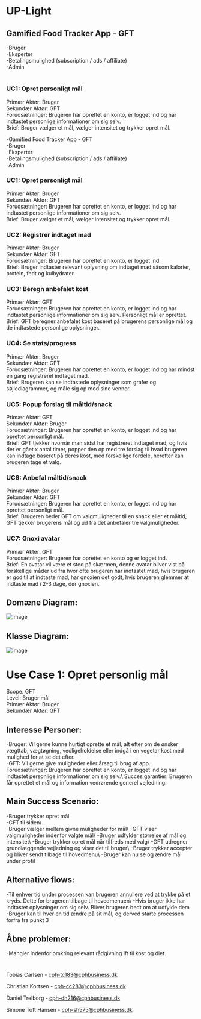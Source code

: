 # UP-Light

## Gamified Food Tracker App - GFT
-Bruger\
-Eksperter\
-Betalingsmulighed (subscription / ads / affiliate)\
-Admin

#

### UC1: Opret personligt mål
Primær Aktør: Bruger\
Sekundær Aktør: GFT\
Forudsætninger: Brugeren har oprettet en konto, er logget ind og har indtastet personlige informationer om sig selv.\
Brief: Bruger vælger et mål, vælger intensitet og trykker opret mål.

-Gamified Food Tracker App - GFT\
-Bruger\
-Eksperter\
-Betalingsmulighed (subscription / ads / affiliate)\
-Admin


### UC1: Opret personligt mål
Primær Aktør: Bruger\
Sekundær Aktør: GFT\
Forudsætninger: Brugeren har oprettet en konto, er logget ind og har indtastet personlige informationer om sig selv.\
Brief: Bruger vælger et mål, vælger intensitet og trykker opret mål.

### UC2: Registrer indtaget mad
Primær Aktør: Bruger\
Sekundær Aktør: GFT\
Forudsætninger: Brugeren har oprettet en konto, er logget ind.\
Brief: Bruger indtaster relevant oplysning om indtaget mad såsom kalorier, protein, fedt og kulhydrater.

### UC3: Beregn anbefalet kost
Primær Aktør: GFT\
Forudsætninger: Brugeren har oprettet en konto, er logget ind og har indtastet personlige informationer om sig selv. Personligt mål er oprettet.\
Brief: GFT beregner anbefalet kost baseret på brugerens personlige mål og de indtastede personlige oplysninger.

### UC4: Se stats/progress
Primær Aktør: Bruger\
Sekundær Aktør: GFT\
Forudsætninger: Brugeren har oprettet en konto, er logget ind og har mindst en gang registreret indtaget mad.\
Brief: Brugeren kan se indtastede oplysninger som grafer og søjlediagrammer, og måle sig op mod sine venner.

### UC5: Popup forslag til måltid/snack
Primær Aktør: GFT\
Sekundær Aktør: Bruger\
Forudsætninger: Brugeren har oprettet en konto, er logget ind og har oprettet personligt mål.\
Brief: GFT tjekker hvornår man sidst har registreret indtaget mad, og hvis der er gået x antal timer, popper den op med tre forslag til hvad brugeren kan indtage baseret på deres kost, med forskellige fordele, herefter kan brugeren tage et valg.

### UC6: Anbefal måltid/snack
Primær Aktør: Bruger\
Sekundær Aktør: GFT\
Forudsætninger: Brugeren har oprettet en konto, er logget ind og har oprettet personligt mål.\
Brief: Brugeren beder GFT om valgmuligheder til en snack eller et måltid, GFT tjekker brugerens mål og ud fra det anbefaler tre valgmuligheder.

### UC7: Gnoxi avatar
Primær Aktør: GFT\
Forudsætninger: Brugeren har oprettet en konto og er logget ind.\
Brief: En avatar vil være et sted på skærmen, denne avatar bliver vist på forskellige måder ud fra hvor ofte brugeren har indtastet mad, hvis brugeren er god til at indtaste mad, har gnoxien det godt, hvis brugeren glemmer at indtaste mad i 2-3 dage, dør gnoxien.

## Domæne Diagram:
![image](https://github.com/Toebzy/UP-Light/assets/113095884/33c53d28-c5d6-4d9a-92ad-1d796d5809e1)

## Klasse Diagram:
![image](https://github.com/Toebzy/UP-Light/assets/113095884/f1bd817f-971d-4106-8a51-f196122c8f4a)


# Use Case 1: Opret personlig mål
Scope: GFT\
Level: Bruger mål\
Primær Aktør: Bruger\
Sekundær Aktør: GFT

## Interesse Personer:
-Bruger: Vil gerne kunne hurtigt oprette et mål, alt efter om de ønsker vægttab, vægtøgning, vedligeholdelse eller indgå i en vegetar kost med mulighed for at se det efter.\
-GFT:  Vil gerne give muligheder eller årsag til brug af app.\
Forudsætninger: Brugeren har oprettet en konto, er logget ind og har indtastet personlige informationer om sig selv.\ 
Succes garantier: Brugeren får oprettet et mål og information vedrørende generel vejledning. 

## Main Success Scenario: 

-Bruger trykker opret mål\
-GFT til siden\   
-Bruger vælger mellem givne muligheder for mål\ 
-GFT viser valgmuligheder indenfor valgte mål\ 
-Bruger udfylder størrelse af mål og intensitet\ 
-Bruger trykker opret mål når tilfreds med valg\ 
-GFT udregner grundlæggende vejledning og viser det til bruger\ 
-Bruger trykker accepter og bliver sendt tilbage til hovedmenu\ 
-Bruger kan nu se og ændre mål under profil 


## Alternative flows: 
-Til enhver tid under processen kan brugeren annullere ved at trykke på et kryds. Dette for brugeren tilbage til hovedmenuen\ 
-Hvis bruger ikke har indtastet oplysninger om sig selv. Bliver brugeren bedt om at udfylde dem\
-Bruger kan til hver en tid ændre på sit mål, og derved starte processen forfra fra punkt 3 



## Åbne problemer: 
-Mangler indenfor omkring relevant rådgivning ift til kost og diet. 

#

Tobias Carlsen - cph-tc183@cphbusiness.dk

Christian Kortsen - cph-cc283@cphbusiness.dk

Daniel Trelborg - cph-dh216@cphbusiness.dk

Simone Toft Hansen - cph-sh575@cphbusiness.dk
